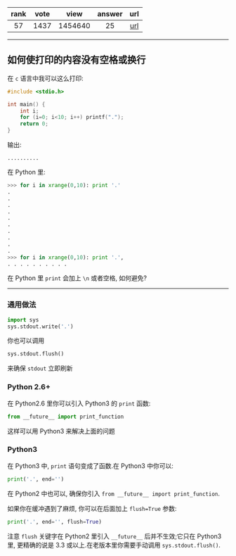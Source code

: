 
| rank | vote | view | answer | url |
|:-:|:-:|:-:|:-:|:-:|
|57|1437|1454640|25| [url](http://stackoverflow.com/questions/493386/how-to-print-without-newline-or-space) |
***

## 如何使打印的内容没有空格或换行

在 `c` 语言中我可以这么打印:

```c
#include <stdio.h>

int main() {
    int i;
    for (i=0; i<10; i++) printf(".");
    return 0;
}
```

输出:

```
..........
```

在 Python 里:

```python
>>> for i in xrange(0,10): print '.'
.
.
.
.
.
.
.
.
.
.
>>> for i in xrange(0,10): print '.',
. . . . . . . . . .
```

在 Python 里 `print` 会加上 `\n` 或者空格, 如何避免?

***

### 通用做法

```python
import sys
sys.stdout.write('.')
```

你也可以调用

```python
sys.stdout.flush()
```

来确保 `stdout` 立即刷新

### Python 2.6+

在 Python2.6 里你可以引入 Python3 的 `print` 函数:

```python
from __future__ import print_function
```

这样可以用 Python3 来解决上面的问题

### Python3

在 Python3 中, `print` 语句变成了函数.在 Python3 中你可以:

```python
print('.', end='')
```

在 Python2 中也可以, 确保你引入 `from __future__ import print_function`.

如果你在缓冲遇到了麻烦, 你可以在后面加上 `flush=True` 参数:

```python
print('.', end='', flush=True)
```

注意 `flush` 关键字在 Python2 里引入 `__future__` 后并不生效;它只在 Python3 里, 更精确的说是 3.3 或以上.在老版本里你需要手动调用 `sys.stdout.flush()`.